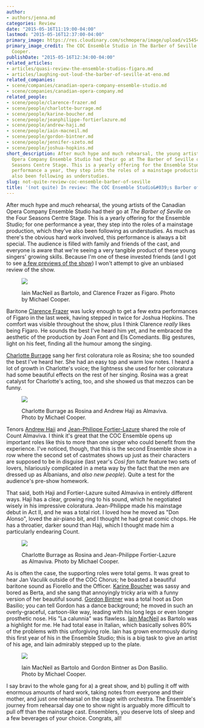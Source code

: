 ```yaml
---
author:
- authors/jenna.md
categories: Review
date: "2015-05-16T11:19:00-04:00"
lastmod: "2015-05-16T12:37:00-04:00"
primary_image: https://res.cloudinary.com/schmopera/image/upload/v1545409169/media/webhook-uploads/1431787866269/BarberES-MC-2537Square.jpg.jpg
primary_image_credit: The COC Ensemble Studio in The Barber of Seville. Photo by Michael
  Cooper.
publishDate: "2015-05-16T12:34:00-04:00"
related_articles:
- articles/quasi-review-the-ensemble-studios-figaro.md
- articles/laughing-out-loud-the-barber-of-seville-at-eno.md
related_companies:
- scene/companies/canadian-opera-company-ensemble-studio.md
- scene/companies/canadian-opera-company.md
related_people:
- scene/people/clarence-frazer.md
- scene/people/charlotte-burrage.md
- scene/people/karine-boucher.md
- scene/people/jeanphilippe-fortierlazure.md
- scene/people/andrew-haji.md
- scene/people/iain-macneil.md
- scene/people/gordon-bintner.md
- scene/people/jennifer-szeto.md
- scene/people/joshua-hopkins.md
short_description: After much hype and much rehearsal, the young artists of the Canadian
  Opera Company Ensemble Studio had their go at The Barber of Seville on the Four
  Seasons Centre Stage. This is a yearly offering for the Ensemble Studio; for one
  performance a year, they step into the roles of a mainstage production, which they&#039;ve
  also been following as understudies.
slug: not-quite-review-coc-ensemble-barber-of-seville
title: '(not quite) In review: The COC Ensemble Studio&#039;s Barber of Seville'
---
```


After much hype and *much* rehearsal, the young artists of the Canadian Opera Company Ensemble Studio had their go at *The Barber of Seville* on the Four Seasons Centre Stage. This is a yearly offering for the Ensemble Studio; for one performance a year, they step into the roles of a mainstage production, which they've also been following as understudies. As much as there's the obvious hard work involved, this performance is always a bit special. The audience is filled with family and friends of the cast, and everyone is aware that we're seeing a very tangible product of these young singers' growing skills. Because I'm one of these invested friends (and I got to see [a few previews of the show](/a-preview-of-the-barber-of-seville-from-the-coc-ensemble-studio/)) I won't attempt to give an unbiased review of the show. 

<figure data-type="image">

![](https://res.cloudinary.com/schmopera/image/upload/v1545409169/media/webhook-uploads/1431790207959/BarberES-MC-3225.jpg.jpg)
<figcaption>Iain MacNeil as Bartolo, and Clarence Frazer as Figaro. Photo by Michael Cooper.</figcaption>
</figure>

Baritone [Clarence Frazer](/scene/people/clarence-frazer/) was lucky enough to get a few extra performances of Figaro in the last week, having stepped in twice for Joshua Hopkins. The comfort was visible throughout the show, plus I think Clarence *really* likes being Figaro. He sounds the best I've heard him yet, and he embraced the aesthetic of the production by Joan Font and Els Comediants. Big gestures, light on his feet, finding all the humour among the singing. 

[Charlotte Burrage](/scene/people/charlotte-burrage/) sang her first coloratura role as Rosina; she too sounded the best I've heard her. She had an easy top and warm low notes. I heard a lot of growth in Charlotte's voice; the lightness she used for her coloratura had some beautiful effects on the rest of her singing. Rosina was a great catalyst for Charlotte's acting, too, and she showed us that mezzos can be funny.

<figure data-type="image">

![](https://res.cloudinary.com/schmopera/image/upload/v1545409169/media/webhook-uploads/1431790226794/BarberES-MC-3047.jpg.jpg)
<figcaption>Charlotte Burrage as Rosina and Andrew Haji as Almaviva. Photo by Michael Cooper.</figcaption>
</figure>

Tenors [Andrew Haji](/scene/people/andrew-haji/) and [Jean-Philippe Fortier-Lazure](/scene/people/jean-philippe-fortier-lazure/) shared the role of Count Almaviva. I think it's great that the COC Ensemble opens up important roles like this to more than one singer who could benefit from the experience. I've noticed, though, that this is the second Ensemble show in a row where the second set of castmates shows up just as their characters are supposed to be in disguise (last year's *Così fan tutte* feature two sets of lovers, hilariously complicated in a meta way by the fact that the men are dressed up as Albanians, and *also new people*). Quite a test for the audience's pre-show homework. 

That said, both Haji and Fortier-Lazure suited Almaviva in entirely different ways. Haji has a clear, growing ring to his sound, which he negotiated wisely in his impressive coloratura. Jean-Philippe made his mainstage debut in Act II, and he was a total riot. I loved how he moved as "Don Alonso", loved the air-piano bit, and I thought he had great comic chops. He has a throatier, darker sound than Haji, which I thought made him a particularly endearing Count.

<figure data-type="image">

![](https://res.cloudinary.com/schmopera/image/upload/v1545409169/media/webhook-uploads/1431792681876/BarberES-MC-3363.jpg.jpg)
<figcaption>Charlotte Burrage as Rosina and Jean-Philippe Fortier-Lazure as Almaviva. Photo by Michael Cooper.</figcaption>
</figure>

As is often the case, the supporting roles were total gems. It was great to hear Jan Vaculik outside of the COC Chorus; he boasted a beautiful baritone sound as Fiorello and the Officer. [Karine Boucher](/scene/people/karine-boucher/) was sassy and bored as Berta, and she sang that annoyingly tricky aria with a funny version of her beautiful sound. [Gordon Bintner](/scene/people/gordon-bintner/) was a total hoot as Don Basilio; you can tell Gordon has a dance background; he moved in such an overly-graceful, cartoon-like way, leading with his long legs or even longer prosthetic nose. His "La calunnia" was flawless. [Iain MacNeil](/scene/people/iain-macneil/) as Bartolo was a highlight for me. He had total ease in Italian, which basically solves 80% of the problems with this unforgiving role. Iain has grown enormously during this first year of his in the Ensemble Studio; this is a big task to give an artist of his age, and Iain admirably stepped up to the plate.

<figure data-type="image">

![](https://res.cloudinary.com/schmopera/image/upload/v1545409169/media/webhook-uploads/1431793578069/BarberES-MC-2664.jpg.jpg)
<figcaption>Iain MacNeil as Bartolo and Gordon Bintner as Don Basilio. Photo by Michael Cooper.</figcaption>
</figure>

I say bravi to the whole gang for a) a great show, and b) pulling it off with enormous amounts of hard work, taking notes from everyone and their mother, and just one rehearsal on the stage with orchestra. The Ensemble's journey from rehearsal day one to show night is arguably more difficult to pull off than the mainstage cast. Ensemblers, you deserve lots of sleep and a few beverages of your choice. Congrats, all!
